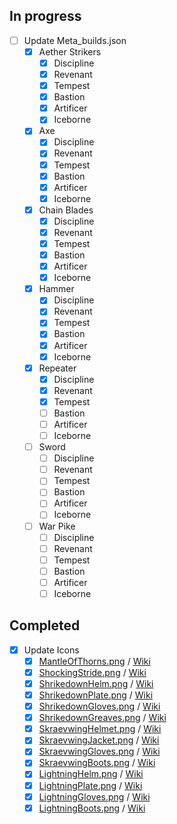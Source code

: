 ## In progress

- [ ] Update Meta_builds.json
    - [x] Aether Strikers
        - [x] Discipline
        - [x] Revenant
        - [x] Tempest
        - [x] Bastion
        - [x] Artificer
        - [x] Iceborne
    - [x] Axe
        - [x] Discipline
        - [x] Revenant
        - [x] Tempest
        - [x] Bastion
        - [x] Artificer
        - [x] Iceborne
    - [x] Chain Blades
        - [x] Discipline
        - [x] Revenant
        - [x] Tempest
        - [x] Bastion
        - [x] Artificer
        - [x] Iceborne
    - [x] Hammer
        - [x] Discipline
        - [x] Revenant
        - [x] Tempest
        - [x] Bastion
        - [x] Artificer
        - [x] Iceborne
    - [x] Repeater
        - [x] Discipline
        - [x] Revenant
        - [x] Tempest
        - [ ] Bastion
        - [ ] Artificer
        - [ ] Iceborne
    - [ ] Sword
        - [ ] Discipline
        - [ ] Revenant
        - [ ] Tempest
        - [ ] Bastion
        - [ ] Artificer
        - [ ] Iceborne
    - [ ] War Pike
        - [ ] Discipline
        - [ ] Revenant
        - [ ] Tempest
        - [ ] Bastion
        - [ ] Artificer
        - [ ] Iceborne

## Completed

- [x] Update Icons
    - [x] [MantleOfThorns.png](./src/Icons/MantleOfThorns.png) / [Wiki](https://dauntless.fandom.com/wiki/Mantle_of_Thorns?file=Mantle_of_Thorns_Icon_001.png)
    - [x] [ShockingStride.png](./src/Icons/ShockingStride.png) / [Wiki](https://dauntless.fandom.com/wiki/Shocking_Stride?file=Zaga_Greaves_Icon_001.png)
    - [x] [ShrikedownHelm.png](./src/Icons/ShrikedownHelm.png) / [Wiki](https://dauntless.fandom.com/wiki/Shrikedown_Helm?file=Shrike_Helm_Icon_001.png)
    - [x] [ShrikedownPlate.png](./src/Icons/ShrikedownPlate.png) / [Wiki](https://dauntless.fandom.com/wiki/Shrikedown_Plate?file=Shrike_Plate_Icon_001.png)
    - [x] [ShrikedownGloves.png](./src/Icons/ShrikedownGloves.png) / [Wiki](https://dauntless.fandom.com/wiki/Shrikedown_Gloves?file=Shrike_Gauntlets_Icon_001.png)
    - [x] [ShrikedownGreaves.png](./src/Icons/ShrikedownGreaves.png) / [Wiki](https://dauntless.fandom.com/wiki/Shrikedown_Greaves?file=Shrike_Greaves_Icon_001.png)
    - [x] [SkraevwingHelmet.png](./src/Icons/SkraevwingHelmet.png) / [Wiki](https://dauntless.fandom.com/wiki/Skraevwing_Helmet?file=Skraev_Helm_Icon_001.png)
    - [x] [SkraevwingJacket.png](./src/Icons/SkraevwingJacket.png) / [Wiki](https://dauntless.fandom.com/wiki/Skraevwing_Jacket?file=Skraev_Plate_Icon_001.png)
    - [x] [SkraevwingGloves.png](./src/Icons/SkraevwingGloves.png) / [Wiki](https://dauntless.fandom.com/wiki/Skraevwing_Gloves?file=Skraev_Gloves_Icon_001.png)
    - [x] [SkraevwingBoots.png](./src/Icons/SkraevwingBoots.png) / [Wiki](https://dauntless.fandom.com/wiki/Skraevwing_Boots?file=Skraev_Greaves_Icon_001.png)
    - [x] [LightningHelm.png](./src/Icons/LightningHelm.png) / [Wiki](https://dauntless.fandom.com/wiki/Lightning_Helm?file=Stormhelm_Icon_001.png)
    - [x] [LightningPlate.png](./src/Icons/LightningPlate.png) / [Wiki](https://dauntless.fandom.com/wiki/Lightning_Plate?file=Stormplate_Icon_001.png)
    - [x] [LightningGloves.png](./src/Icons/LightningGloves.png) / [Wiki](https://dauntless.fandom.com/wiki/Lightning_Gloves?file=Stormbracers_Icon_001.png)
    - [x] [LightningBoots.png](./src/Icons/LightningBoots.png) / [Wiki](https://dauntless.fandom.com/wiki/Lightning_Boots?file=Stormboots_Icon_001.png)